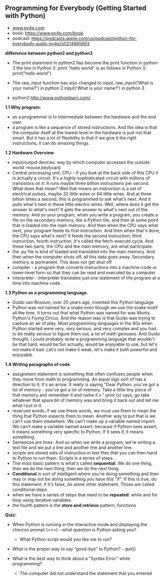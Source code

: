 ## Programming for Everybody (Getting Started with Python)

- www.py4e.com
- book: https://www.py4e.com/book
- podcast: https://podcasts.apple.com/us/podcast/python-for-everybody-audio-py4e/id1214665693

**difference between python2 and python3**
- The print statement in python2 has become the print function in python 3
the line in Python 2: print "hello world"
is as follows in Python 3: print("hello world")

- The raw_input function has also changed to input,
raw_input('What is your name?') in python 2
input('What is your name?') in python 3

- python2  http://www.pythonlearn.com/.

**1.1 Why program:**
- as a programmer is to intermediate between the hardware and the end user.
- a program is like a sequence of stored instructions. And the idea is that the computer itself at the lowest level in the hardware is just not that smart. But it has a lot of flexibility in that if we give it the right instructions, it can do amazing things.

**1.2 Hardware Overview**
- input/output devices: way by which computer accesses the outside world. mouse,keyboard.
- Central processing unit, CPU - if you look at the back side of this CPU it is actually a circuit. It's a highly sophisticated circuit with millions of transistors on it. It runs maybe three billion instructions per second. What does that mean? Well that means an instruction is a set of electrical pulses, maybe 32 little wires or 64 little wires. And at three billion times a second, this is programmed to ask what's next. And it pulls what's next in these little electric wires. Well, where does it get the answer to what's next? It gets the answer to what's next out of the memory. And so your program, when you write a program, you create a file on the secondary memory, like a Python file, and then at some point that is loaded into the main memory. And then when the CPU says what next, your program feeds its first instruction. And then when that's done, the CPU says what's next? It feeds the second instruction, third instruction, fourth instruction. It's called the fetch-execute cycle. And these two parts, the CPU and the main memory, are what participate.
- the .py file is kind of loaded and translated into the main memory. And then when the computer shuts off, all this data goes away. Secondary memory is permanent. This does not get shut off
- compiler - a program that converts instructions into a machine-code or lower-level form so that they can be read and executed by a computer.
- interpreter - Interpreter translates just one statement of the program at a time into machine code.
  
**1.3 Python as a programming language.**
- Guido van Rossum, over 20 years ago, invented this Python language
- Python was not named for a snake even though we use the snake motif all the time. It turns out that what Python was named for was Monty Python's Flying Circus. And the reason was is that Guido was trying to capture an air of play. Most programming languages in the 80s when Python started were very, very serious, and very complex and you had to be really serious to figure them out, a lot of math geniuses. And Guido thought, I could probably write a programming language that wouldn't be that hard, would be fun actually, would be enjoyable to use, but let's not make it bad. Let's not make it weak, let's make it both powerful and enjoyable.

**1.4 Writing paragraphs of code**
- assignment statement is something that often confuses people when they move from math to programming. An equal sign sort of has a direction to it; it's an arrow. It really is saying "Dear Python, you've got a lot of memory - you've got a lot of memory. Take a little tiny piece of that memory and remember it and name it x." print (x) says, go take whatever that spare bit of memory was and bring it back out and tell me what I put in it.
- reserved words: if we use these words, we must use them to mean the thing that Python expects them to mean. Another way to put that is we can't use them elsewhere. We can't make up a variable named import. We can't make a variable named assert; because if Python sees assert, it means something very specific to Python. If it sees if, it means something. 
- Sentences are lines- And so when we write a program, we're writing a text file and we put a line and another line and another line.
- scripts are stored sets of instruction in text files that you can then hand to Python to run them. Scripts is a series of steps.
 - The most basic pattern is what's called **sequential**. We do one thing, then we do the next thing, then we do the next thing. 
 - **Conditional** is sort of intelligent where you're doing something and then may or may not be doing something.you have this "if". If this is true, do this statement; if it's false, do some other statement. Those are called conditional steps 
 - when we have a series of steps that need to be **repeated**. while and for loop using iterative variables.
 - the fourth pattern is the **store and retrieve** pattern, functions


**Quiz:**
- When Python is running in the interactive mode and displaying the chevron prompt (>>>) - what question is Python asking you?
  - What Python script would you like me to run? 

- What is the proper way to say “good-bye” to Python? - quit()

- What is the best way to think about a "Syntax Error" while programming?
  - The computer did not understand the statement that you entered

